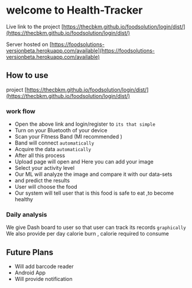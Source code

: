 # welcome to Health-Tracker
Live link to the project [https://thecbkm.github.io/foodsolution/login/dist/](https://thecbkm.github.io/foodsolution/login/dist/)

Server hosted on [https://foodsolutions-versionbeta.herokuapp.com/available](https://foodsolutions-versionbeta.herokuapp.com/available)

## How to use
 project [https://thecbkm.github.io/foodsolution/login/dist/](https://thecbkm.github.io/foodsolution/login/dist/)
 ### work flow
- Open the above link and login/register to `its that simple`
- Turn on your Bluetooth of your device 
 - Scan your Fitness Band (MI recommended ) 
 - Band will connect `automatically `
-  Acquire the data `automatically`
-  After all this process 
-  Upload page will open and Here you can add your image 
-  Select your activity level
-  Our ML will analyze  the image and compare it with our data-sets
-  and predict the results 
-  User will choose the food  
 - Our system will tell user that is this food is safe to eat ,to become healthy 
 ### Daily analysis
 We give Dash board  to user so that user can track its records `graphically`
 We also provide per day calorie burn , calorie required to consume 
## Future Plans 
- Will add barcode reader
- Android App 
- Will provide notification 
